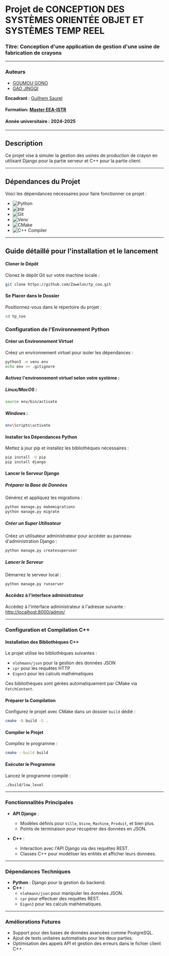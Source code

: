 # Projet de CONCEPTION DES SYSTÈMES ORIENTÉE OBJET ET SYSTÈMES TEMP REEL 
### Titre: Conception d'une application de gestion d'une usine de fabrication de crayons

---
### Auteurs

- [GOUMOU GONO](https://www.linkedin.com/in/gono-goumou-506a2b14b)
- [GAO JINGQI](https://www.linkedin.com/in/gono-goumou-506a2b14b)


**Encadrant** : [Guilhem Saurel](https://www.linkedin.com/in/nim65s/)
#### Formation: [Master EEA-ISTR](https://eea.univ-tlse3.fr/ingenierie-des-systemes-temps-reel)
#### Année universitaire : 2024-2025
---
## Description
Ce projet vise à simuler la gestion des usines de production de crayon en utilisant Django pour la partie serveur et C++ pour la partie client.

---

## Dépendances du Projet

Voici les dépendances nécessaires pour faire fonctionner ce projet :

- ![Python](https://img.shields.io/badge/Python-3.10%2B-blue)
- ![pip](https://img.shields.io/badge/pip-OK-green)
- ![Git](https://img.shields.io/badge/Git-OK-blue)
- ![Venv](https://img.shields.io/badge/Venv-Required-orange)
- ![CMake](https://img.shields.io/badge/CMake-3.14%2B-orange)
- ![C++ Compiler](https://img.shields.io/badge/C%2B%2B_Compiler-C%2B%2B17%2B-red)
---

## Guide détaillé pour l'installation et le lancement
#### Cloner le Dépôt
Clonez le dépôt Git sur votre machine locale :
```bash
git clone https://github.com/Zawelon/tp_coo.git
```

#### Se Placer dans le Dossier
Positionnez-vous dans le répertoire du projet :
```bash
cd tp_coo
```

### Configuration de l'Environnement Python

#### Créer un Environnement Virtuel
Créez un environnement virtuel pour isoler les dépendances :
```bash
python3 -m venv env
echo env >> .gitignore
```

#### Activez l'environnement virtuel selon votre système :
##### Linux/MacOS :
```bash
source env/bin/activate
```

##### Windows :
```bash
env\Scripts\activate
```

#### Installer les Dépendances Python
Mettez à jour pip et installez les bibliothèques nécessaires :
```bash
pip install -U pip
pip install django
```

#### Lancer le Serveur Django

##### Préparer la Base de Données
Générez et appliquez les migrations :
```bash
python manage.py makemigrations
python manage.py migrate
```

##### Créer un Super Utilisateur
Créez un utilisateur administrateur pour accéder au panneau d'administration Django :
```bash
python manage.py createsuperuser
```

##### Lancer le Serveur
Démarrez le serveur local :
```bash
python manage.py runserver
```

#### Accédez à l'interface administrateur
Accédez à l'interface administrateur à l'adresse suivante :  
[http://localhost:8000/admin/](http://localhost:8000/admin/)

---

### Configuration et Compilation C++

#### Installation des Bibliothèques C++
Le projet utilise les bibliothèques suivantes :
- `nlohmann/json` pour la gestion des données JSON
- `cpr` pour les requêtes HTTP
- `Eigen3` pour les calculs mathématiques

Ces bibliothèques sont gérées automatiquement par CMake via `FetchContent`.

#### Préparer la Compilation
Configurez le projet avec CMake dans un dossier `build` dédié :
```bash
cmake -B build -S .
```

#### Compiler le Projet
Compilez le programme :
```bash
cmake --build build
```

#### Exécuter le Programme
Lancez le programme compilé :
```bash
./build/low_level
```

---
### Fonctionnalités Principales

- **API Django** :
  - Modèles définis pour `Ville`, `Usine`, `Machine`, `Produit`, et bien plus.
  - Points de terminaison pour récupérer des données en JSON.
  
- **C++** :
  - Interaction avec l'API Django via des requêtes REST.
  - Classes C++ pour modéliser les entités et afficher leurs données.

---

### Dépendances Techniques

- **Python** : Django pour la gestion du backend.
- **C++** :
  - `nlohmann/json` pour manipuler les données JSON.
  - `cpr` pour effectuer des requêtes REST.
  - `Eigen3` pour les calculs mathématiques.

---

### Améliorations Futures

- Support pour des bases de données avancées comme PostgreSQL.
- Ajout de tests unitaires automatisés pour les deux parties.
- Optimisation des appels API et gestion des erreurs dans le fichier client C++.
